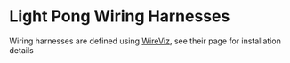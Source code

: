 # Light Pong Wiring Harnesses

Wiring harnesses are defined using [WireViz](https://github.com/formatc1702/WireViz), see their page for installation details